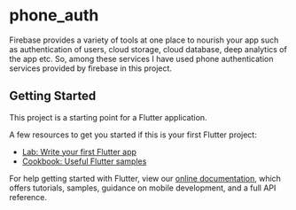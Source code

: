 # phone_auth

Firebase provides a variety of tools at one place to nourish your app such as authentication of users, cloud storage, cloud database, deep analytics of the app etc.
So, among these services I have used phone authentication services provided by firebase in this project.

## Getting Started

This project is a starting point for a Flutter application.

A few resources to get you started if this is your first Flutter project:

- [Lab: Write your first Flutter app](https://flutter.dev/docs/get-started/codelab)
- [Cookbook: Useful Flutter samples](https://flutter.dev/docs/cookbook)

For help getting started with Flutter, view our
[online documentation](https://flutter.dev/docs), which offers tutorials,
samples, guidance on mobile development, and a full API reference.

